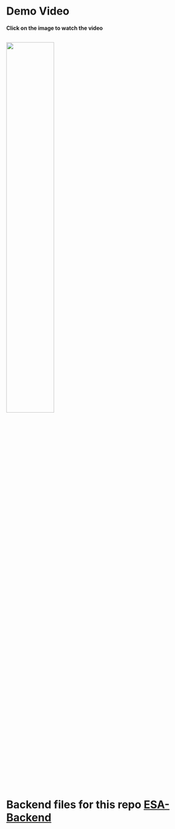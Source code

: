 # Demo Video
**Click on the image to watch the video**  

[<img src="https://img.youtube.com/vi/A9ytV46zTw0/maxresdefault.jpg" width="50%">]((https://youtu.be/A9ytV46zTw0))
--
# Backend files for this repo [ESA-Backend](https://github.com/Sudhi27Krishna/ESA-Backend)
